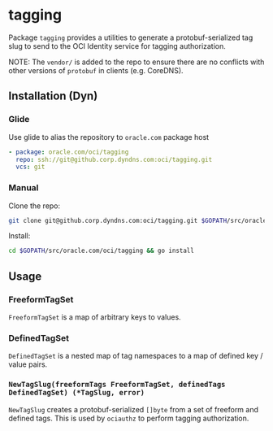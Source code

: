 # tagging

Package `tagging` provides a utilities to generate a protobuf-serialized tag slug to send to the OCI Identity service for tagging authorization.

NOTE: The `vendor/` is added to the repo to ensure there are no conflicts with other versions of `protobuf` in clients (e.g. CoreDNS).

## Installation (Dyn)
### Glide
Use glide to alias the repository to `oracle.com` package host
```yaml
- package: oracle.com/oci/tagging
  repo: ssh://git@github.corp.dyndns.com:oci/tagging.git
  vcs: git
```

### Manual
Clone the repo:
```bash
git clone git@github.corp.dyndns.com:oci/tagging.git $GOPATH/src/oracle.com/oci/tagging
```

Install:
```bash
cd $GOPATH/src/oracle.com/oci/tagging && go install
```

## Usage

### FreeformTagSet

`FreeformTagSet` is a map of arbitrary keys to values.

### DefinedTagSet

`DefinedTagSet` is a nested map of tag namespaces to a map of defined key / value pairs.

### `NewTagSlug(freeformTags FreeformTagSet, definedTags DefinedTagSet) (*TagSlug, error)`

`NewTagSlug` creates a protobuf-serialized `[]byte` from a set of freeform and defined tags. This is used by `ociauthz` to perform tagging authorization.
